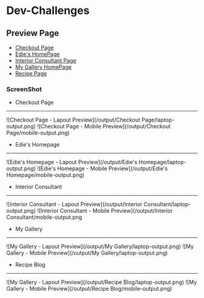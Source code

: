 # Dev-Challenges

## Preview Page
- [Checkout Page](https://checkout-page-project-6.netlify.app)
- [Edie's HomePage](https://edie-homepage-project-7.netlify.app)
- [Interior Consultant Page](https://interior-design-project-1.netlify.app)
- [My Gallery HomePage](https://my-gallery-project-5.netlify.app)
- [Recipe Page](https://recipe-blog-challenge-website-4.netlify.app)


### ScreenShot

- Checkout Page
-----
![Checkout Page - Lapout Preview](/output/Checkout Page/laptop-output.png)
![Checkout Page - Mobile Preview](/output/Checkout Page/mobile-output.png)

- Edie's Homepage
-----
![Edie's Homepage - Lapout Preview](/output/Edie's Homepage/laptop-output.png)
![Edie's Homepage - Mobile Preview](/output/Edie's Homepage/mobile-output.png)

- Interior Consultant
-----
![Interior Consultant - Lapout Preview](/output/Interior Consultant/laptop-output.png)
![Interior Consultant - Mobile Preview](/output/Interior Consultant/mobile-output.png

- My Gallery
-----
![My Gallery - Lapout Preview](/output/My Gallery/laptop-output.png)
![My Gallery - Mobile Preview](/output/My Gallery/laptop-output.png)

- Recipe Blog
-----
![My Gallery - Lapout Preview](/output/Recipe Blog/laptop-output.png)
![My Gallery - Mobile Preview](/output/Recipe Blog/mobile-output.png)

